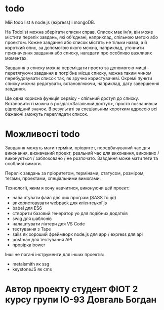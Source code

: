 # todo
Мій todo list в node.js (express) і mongoDB.


На Todolist можна зберігати списки справ. Список має ім'я, він може містити перелік завдань, які об'єднані, наприклад, спільною метою або проектом. Кожне завдання або список містять не тільки назва, а й короткий опис, за допомогою якого можна, наприклад, уточнити призначення завдання або списку, нагадати про особливо важливих моментах.

Завдання в списку можна переміщати просто за допомогою миші - перетягуючи завдання в потрібне місце списку, можна таким чином перебудовувати список так, як зручно користувачеві. Окремі пункти списку можна редагувати, встановлюючи, наприклад, дату завершення завдання.

Ще одна корисна функція сервісу - спільний доступ до списку. Встановити її можна в розділі «Загальний доступ», просто позначивши відповідний значок. В результаті за спеціальним коротким адресою всі бажаючі зможуть переглядати список.

# Можливості todo

Завдання можуть мати терміни, пріоритет, передбачуваний час для виконання, визначений проект, реальний час для виконання, виконано / виконується / заблоковано / не розпочато. Завдання може мати теги та особливі вимоги. 


Перелік завдань за пріоритетом, термінами, статусом, розміром, тегами, проектами, спеціальними вимогами.


Технології, яким я хочу навчитися, виконуючи цей проект:
- налаштувати файл для цих програм (SASS тощо)
- використовувати webpack для клієнтської js
- babel для ES6
- створити базовий генератор yo для подібних додатків
- swig для шаблонів
- налаштувати лінтери для VS Code
- тестування з Tape
- sails як хороший фреймворк node.js для app / express для api
- postman для тестування API
- провірка bower

Інші не погані інструменти для інших проектів:
- metalsmith як ssg
- keystoneJS як cms

# Автор проекту студент ФІОТ 2 курсу групи ІО-93 Довгаль Богдан

